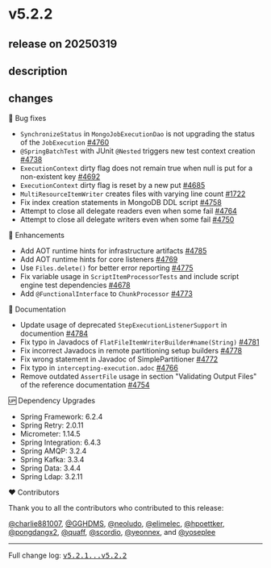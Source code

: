 # v5.2.2

## release on 20250319

## description

## changes

🐞 Bug fixes

* <code>SynchronizeStatus</code> in <code>MongoJobExecutionDao</code> is not upgrading the status of the <code>JobExecution</code> <a class="issue-link js-issue-link" data-error-text="Failed to load title" data-id="2839257191" data-permission-text="Title is private" data-url="https://github.com/spring-projects/spring-batch/issues/4760" data-hovercard-type="issue" data-hovercard-url="/spring-projects/spring-batch/issues/4760/hovercard" href="https://github.com/spring-projects/spring-batch/issues/4760">#4760</a>
* <code>@SpringBatchTest</code> with JUnit <code>@Nested</code> triggers new test context creation <a class="issue-link js-issue-link" data-error-text="Failed to load title" data-id="2768039925" data-permission-text="Title is private" data-url="https://github.com/spring-projects/spring-batch/issues/4738" data-hovercard-type="issue" data-hovercard-url="/spring-projects/spring-batch/issues/4738/hovercard" href="https://github.com/spring-projects/spring-batch/issues/4738">#4738</a>
* <code>ExecutionContext</code> dirty flag does not remain true when null is put for a non-existent key <a class="issue-link js-issue-link" data-error-text="Failed to load title" data-id="2616392098" data-permission-text="Title is private" data-url="https://github.com/spring-projects/spring-batch/issues/4692" data-hovercard-type="issue" data-hovercard-url="/spring-projects/spring-batch/issues/4692/hovercard" href="https://github.com/spring-projects/spring-batch/issues/4692">#4692</a>
* <code>ExecutionContext</code> dirty flag is reset by a new put <a class="issue-link js-issue-link" data-error-text="Failed to load title" data-id="2597121236" data-permission-text="Title is private" data-url="https://github.com/spring-projects/spring-batch/issues/4685" data-hovercard-type="issue" data-hovercard-url="/spring-projects/spring-batch/issues/4685/hovercard" href="https://github.com/spring-projects/spring-batch/issues/4685">#4685</a>
* <code>MultiResourceItemWriter</code> creates files with varying line count <a class="issue-link js-issue-link" data-error-text="Failed to load title" data-id="538719024" data-permission-text="Title is private" data-url="https://github.com/spring-projects/spring-batch/issues/1722" data-hovercard-type="issue" data-hovercard-url="/spring-projects/spring-batch/issues/1722/hovercard" href="https://github.com/spring-projects/spring-batch/issues/1722">#1722</a>
* Fix index creation statements in MongoDB DDL script <a class="issue-link js-issue-link" data-error-text="Failed to load title" data-id="2832603289" data-permission-text="Title is private" data-url="https://github.com/spring-projects/spring-batch/issues/4758" data-hovercard-type="pull_request" data-hovercard-url="/spring-projects/spring-batch/pull/4758/hovercard" href="https://github.com/spring-projects/spring-batch/pull/4758">#4758</a>
* Attempt to close all delegate readers even when some fail <a class="issue-link js-issue-link" data-error-text="Failed to load title" data-id="2867139759" data-permission-text="Title is private" data-url="https://github.com/spring-projects/spring-batch/issues/4764" data-hovercard-type="pull_request" data-hovercard-url="/spring-projects/spring-batch/pull/4764/hovercard" href="https://github.com/spring-projects/spring-batch/pull/4764">#4764</a>
* Attempt to close all delegate writers even when some fail <a class="issue-link js-issue-link" data-error-text="Failed to load title" data-id="2805583517" data-permission-text="Title is private" data-url="https://github.com/spring-projects/spring-batch/issues/4750" data-hovercard-type="pull_request" data-hovercard-url="/spring-projects/spring-batch/pull/4750/hovercard" href="https://github.com/spring-projects/spring-batch/pull/4750">#4750</a>

🚀 Enhancements

* Add AOT runtime hints for infrastructure artifacts <a class="issue-link js-issue-link" data-error-text="Failed to load title" data-id="2927466241" data-permission-text="Title is private" data-url="https://github.com/spring-projects/spring-batch/issues/4785" data-hovercard-type="issue" data-hovercard-url="/spring-projects/spring-batch/issues/4785/hovercard" href="https://github.com/spring-projects/spring-batch/issues/4785">#4785</a>
* Add AOT runtime hints for core listeners <a class="issue-link js-issue-link" data-error-text="Failed to load title" data-id="2877348049" data-permission-text="Title is private" data-url="https://github.com/spring-projects/spring-batch/issues/4769" data-hovercard-type="issue" data-hovercard-url="/spring-projects/spring-batch/issues/4769/hovercard" href="https://github.com/spring-projects/spring-batch/issues/4769">#4769</a>
* Use <code>Files.delete()</code> for better error reporting <a class="issue-link js-issue-link" data-error-text="Failed to load title" data-id="2885688406" data-permission-text="Title is private" data-url="https://github.com/spring-projects/spring-batch/issues/4775" data-hovercard-type="pull_request" data-hovercard-url="/spring-projects/spring-batch/pull/4775/hovercard" href="https://github.com/spring-projects/spring-batch/pull/4775">#4775</a>
* Fix variable usage in <code>ScriptItemProcessorTests</code> and include script engine test dependencies <a class="issue-link js-issue-link" data-error-text="Failed to load title" data-id="2581199005" data-permission-text="Title is private" data-url="https://github.com/spring-projects/spring-batch/issues/4678" data-hovercard-type="pull_request" data-hovercard-url="/spring-projects/spring-batch/pull/4678/hovercard" href="https://github.com/spring-projects/spring-batch/pull/4678">#4678</a>
* Add <code>@FunctionalInterface</code> to <code>ChunkProcessor</code> <a class="issue-link js-issue-link" data-error-text="Failed to load title" data-id="2881470743" data-permission-text="Title is private" data-url="https://github.com/spring-projects/spring-batch/issues/4773" data-hovercard-type="pull_request" data-hovercard-url="/spring-projects/spring-batch/pull/4773/hovercard" href="https://github.com/spring-projects/spring-batch/pull/4773">#4773</a>

📔 Documentation

* Update usage of deprecated <code>StepExecutionListenerSupport</code> in documention <a class="issue-link js-issue-link" data-error-text="Failed to load title" data-id="2923988107" data-permission-text="Title is private" data-url="https://github.com/spring-projects/spring-batch/issues/4784" data-hovercard-type="pull_request" data-hovercard-url="/spring-projects/spring-batch/pull/4784/hovercard" href="https://github.com/spring-projects/spring-batch/pull/4784">#4784</a>
* Fix typo in Javadocs of <code>FlatFileItemWriterBuilder#name(String)</code> <a class="issue-link js-issue-link" data-error-text="Failed to load title" data-id="2918727840" data-permission-text="Title is private" data-url="https://github.com/spring-projects/spring-batch/issues/4781" data-hovercard-type="pull_request" data-hovercard-url="/spring-projects/spring-batch/pull/4781/hovercard" href="https://github.com/spring-projects/spring-batch/pull/4781">#4781</a>
* Fix incorrect Javadocs in remote partitioning setup builders <a class="issue-link js-issue-link" data-error-text="Failed to load title" data-id="2893141892" data-permission-text="Title is private" data-url="https://github.com/spring-projects/spring-batch/issues/4778" data-hovercard-type="pull_request" data-hovercard-url="/spring-projects/spring-batch/pull/4778/hovercard" href="https://github.com/spring-projects/spring-batch/pull/4778">#4778</a>
* Fix wrong statement in Javadoc of SimplePartitioner <a class="issue-link js-issue-link" data-error-text="Failed to load title" data-id="2880211993" data-permission-text="Title is private" data-url="https://github.com/spring-projects/spring-batch/issues/4772" data-hovercard-type="pull_request" data-hovercard-url="/spring-projects/spring-batch/pull/4772/hovercard" href="https://github.com/spring-projects/spring-batch/pull/4772">#4772</a>
* Fix typo in <code>intercepting-execution.adoc</code> <a class="issue-link js-issue-link" data-error-text="Failed to load title" data-id="2873728120" data-permission-text="Title is private" data-url="https://github.com/spring-projects/spring-batch/issues/4766" data-hovercard-type="pull_request" data-hovercard-url="/spring-projects/spring-batch/pull/4766/hovercard" href="https://github.com/spring-projects/spring-batch/pull/4766">#4766</a>
* Remove outdated <code>AssertFile</code> usage in section "Validating Output Files" of the reference documentation <a class="issue-link js-issue-link" data-error-text="Failed to load title" data-id="2821873149" data-permission-text="Title is private" data-url="https://github.com/spring-projects/spring-batch/issues/4754" data-hovercard-type="issue" data-hovercard-url="/spring-projects/spring-batch/issues/4754/hovercard" href="https://github.com/spring-projects/spring-batch/issues/4754">#4754</a>

🆙 Dependency Upgrades

* Spring Framework: 6.2.4
* Spring Retry: 2.0.11
* Micrometer: 1.14.5
* Spring Integration: 6.4.3
* Spring AMQP: 3.2.4
* Spring Kafka: 3.3.4
* Spring Data: 3.4.4
* Spring Ldap: 3.2.11

❤️ Contributors

Thank you to all the contributors who contributed to this release:

<a class="user-mention notranslate" data-hovercard-type="user" data-hovercard-url="/users/charlie881007/hovercard" data-octo-click="hovercard-link-click" data-octo-dimensions="link_type:self" href="https://github.com/charlie881007">@charlie881007</a>, <a class="user-mention notranslate" data-hovercard-type="user" data-hovercard-url="/users/GGHDMS/hovercard" data-octo-click="hovercard-link-click" data-octo-dimensions="link_type:self" href="https://github.com/GGHDMS">@GGHDMS</a>, <a class="user-mention notranslate" data-hovercard-type="user" data-hovercard-url="/users/neoludo/hovercard" data-octo-click="hovercard-link-click" data-octo-dimensions="link_type:self" href="https://github.com/neoludo">@neoludo</a>, <a class="user-mention notranslate" data-hovercard-type="user" data-hovercard-url="/users/elimelec/hovercard" data-octo-click="hovercard-link-click" data-octo-dimensions="link_type:self" href="https://github.com/elimelec">@elimelec</a>, <a class="user-mention notranslate" data-hovercard-type="user" data-hovercard-url="/users/hpoettker/hovercard" data-octo-click="hovercard-link-click" data-octo-dimensions="link_type:self" href="https://github.com/hpoettker">@hpoettker</a>, <a class="user-mention notranslate" data-hovercard-type="user" data-hovercard-url="/users/pongdangx2/hovercard" data-octo-click="hovercard-link-click" data-octo-dimensions="link_type:self" href="https://github.com/pongdangx2">@pongdangx2</a>, <a class="user-mention notranslate" data-hovercard-type="user" data-hovercard-url="/users/quaff/hovercard" data-octo-click="hovercard-link-click" data-octo-dimensions="link_type:self" href="https://github.com/quaff">@quaff</a>, <a class="user-mention notranslate" data-hovercard-type="user" data-hovercard-url="/users/scordio/hovercard" data-octo-click="hovercard-link-click" data-octo-dimensions="link_type:self" href="https://github.com/scordio">@scordio</a>, <a class="user-mention notranslate" data-hovercard-type="user" data-hovercard-url="/users/yeonnex/hovercard" data-octo-click="hovercard-link-click" data-octo-dimensions="link_type:self" href="https://github.com/yeonnex">@yeonnex</a>, and <a class="user-mention notranslate" data-hovercard-type="user" data-hovercard-url="/users/yoseplee/hovercard" data-octo-click="hovercard-link-click" data-octo-dimensions="link_type:self" href="https://github.com/yoseplee">@yoseplee</a>

*** ** * ** ***

Full change log: <a class="commit-link" href="https://github.com/spring-projects/spring-batch/compare/v5.2.1...v5.2.2"><tt>v5.2.1...v5.2.2</tt></a>

